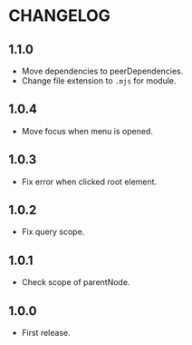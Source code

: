 # CHANGELOG

## 1.1.0

* Move dependencies to peerDependencies.
* Change file extension to `.mjs` for module.

## 1.0.4

* Move focus when menu is opened.

## 1.0.3

* Fix error when clicked root element.

## 1.0.2

* Fix query scope.

## 1.0.1

* Check scope of parentNode.

## 1.0.0

* First release.
